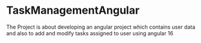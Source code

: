 # TaskManagementAngular
The Project is about developing an angular project which contains user data and also to add and modify tasks assigned to user using angular 16
